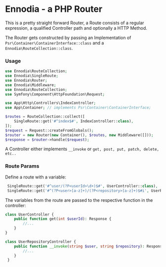 # Ennodia - a PHP Router

This is a pretty straight forward Router, a Route consists of a regular expression, a qualified Controller path and optionally a HTTP Method.

The Router gets constructed by passing an Implementation of `Psr\Container\ContainerInterface::class` and a `Ennodia\RouteCollection::class`. 

### Usage

```php
use Ennodia\RouteCollection;
use Ennodia\SingleRoute;
use Ennodia\Router;
use Ennodia\Middleware;
use Ennodia\RouteCollection;
use Symfony\Component\HttpFoundation\Request;

use App\Http\Controllers\IndexController;
use App\Container; // implements Psr\Container\ContainerInterface;

$routes = RouteCollection::collect([
    SingleRoute::get('#^index$#', IndexController::class),
]);
$request = Request::createFromGlobals();
$router = new Router(new Container(), $routes, new Middleware([]));
$response = $router->handle($request);
```

A Controller either implements ``__invoke`` or ``get, post, put, patch, delete, etc..``

### Route Params
Define a route with a variable:
```php
 SingleRoute::get('#^user/(?P<userId>\d+)$#', UserController::class),
 SingleRoute::get('#^(?P<user>[a-z]+)/(?P<repository>[a-z]+)$#i', UserRepositoryController::class),
```
The variables from the route are passed to the respective function in the controller:
```php
class UserController {
    public function get(int $userId): Response {
        //...
    }
}

class UserRepositoryController {
    public function __invoke(string $user, string $repository): Response {
        //...
    }
 }
```
